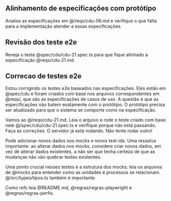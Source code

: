 ## Alinhamento de especificações com protótipo

Analise as especificações em @/reqs/cdu-06.md e verifique o que falta para a implementação atender a essas
especificações.

## Revisão dos teste e2e

Reveja o teste @spec/cdu/cdu-21.spec.ts para que fique alinhado à especificação @reqs/cdu-21.md.

## Correcao de testes e2e
Estou corrigindo os testes e2e baseados nas especificações. Eles estão em @spec/cdu e foram criados com base nos arquivos correspondentes em @reqs/, que são as especificações de casos de uso. A questão é que as especificações não batem exatamente com o protótipo. O protótipo precisa ser atualizado para que o sistema se comporte como na especificação.

Vamos ao @/reqs/cdu-21.md. Leia o arquivo e rode o teste criado com base nele @/spec/cdu/cdu-21.spec.ts e verifique porque não está passando. Faça as correções.
O servidor já está rodando. Não tente rodar outro!

Pode adicionar novos dados nos mocks e novos test-ids. Uma ressalva importante: ao alterar dados nos mocks, considere criar novos dados, em vez de alterar dados existentes, a não ser que tenha certeza de que as mudanças não vão quebrar testes existentes.

Uma ponto crucial nesses testes é a estrutura dos mocks: leia os arquivos de @mocks para entender como as unidades e processos se relacionam. @/src/types/tipos.ts também é importante.

Como refs leia @README.md, @regras/regras-playwright e @regras/regras-perfis.